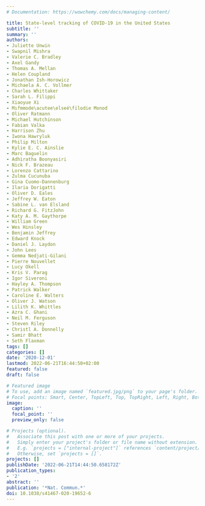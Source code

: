 ```yaml
---
# Documentation: https://wowchemy.com/docs/managing-content/

title: State-level tracking of COVID-19 in the United States
subtitle: ''
summary: ''
authors:
- Juliette Unwin
- Swapnil Mishra
- Valerie C. Bradley
- Axel Gandy
- Thomas A. Mellan
- Helen Coupland
- Jonathan Ish-Horowicz
- Michaela A. C. Vollmer
- Charles Whittaker
- Sarah L. Filippi
- Xiaoyue Xi
- Mıfmmode\acutee\elseé\filodie Monod
- Oliver Ratmann
- Michael Hutchinson
- Fabian Valka
- Harrison Zhu
- Iwona Hawryluk
- Philip Milton
- Kylie E. C. Ainslie
- Marc Baguelin
- Adhiratha Boonyasiri
- Nick F. Brazeau
- Lorenzo Cattarino
- Zulma Cucunuba
- Gina Cuomo-Dannenburg
- Ilaria Dorigatti
- Oliver D. Eales
- Jeffrey W. Eaton
- Sabine L. van Elsland
- Richard G. FitzJohn
- Katy A. M. Gaythorpe
- William Green
- Wes Hinsley
- Benjamin Jeffrey
- Edward Knock
- Daniel J. Laydon
- John Lees
- Gemma Nedjati-Gilani
- Pierre Nouvellet
- Lucy Okell
- Kris V. Parag
- Igor Siveroni
- Hayley A. Thompson
- Patrick Walker
- Caroline E. Walters
- Oliver J. Watson
- Lilith K. Whittles
- Azra C. Ghani
- Neil M. Ferguson
- Steven Riley
- Christl A. Donnelly
- Samir Bhatt
- Seth Flaxman
tags: []
categories: []
date: '2020-12-01'
lastmod: 2022-06-21T16:44:50+02:00
featured: false
draft: false

# Featured image
# To use, add an image named `featured.jpg/png` to your page's folder.
# Focal points: Smart, Center, TopLeft, Top, TopRight, Left, Right, BottomLeft, Bottom, BottomRight.
image:
  caption: ''
  focal_point: ''
  preview_only: false

# Projects (optional).
#   Associate this post with one or more of your projects.
#   Simply enter your project's folder or file name without extension.
#   E.g. `projects = ["internal-project"]` references `content/project/deep-learning/index.md`.
#   Otherwise, set `projects = []`.
projects: []
publishDate: '2022-06-21T14:44:50.658172Z'
publication_types:
- '2'
abstract: ''
publication: '*Nat. Commun.*'
doi: 10.1038/s41467-020-19652-6
---
```


